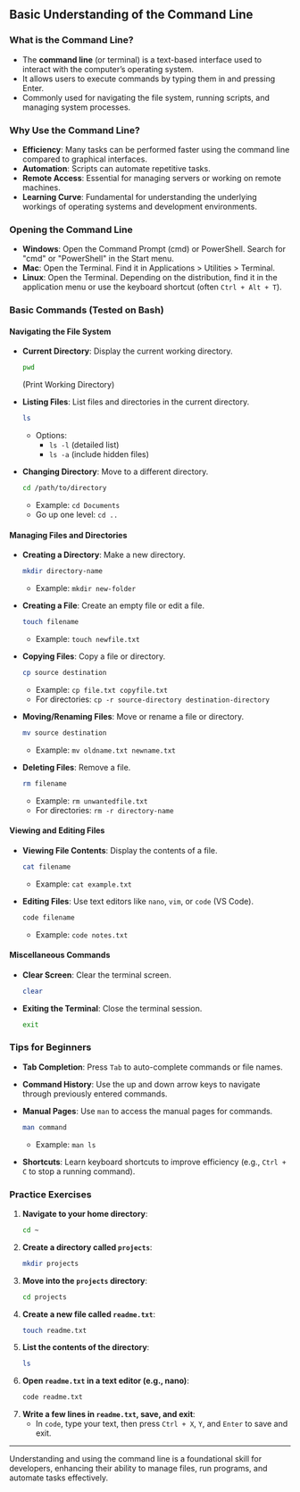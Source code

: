 ## Basic Understanding of the Command Line

### What is the Command Line?
- The **command line** (or terminal) is a text-based interface used to interact with the computer’s operating system.
- It allows users to execute commands by typing them in and pressing Enter.
- Commonly used for navigating the file system, running scripts, and managing system processes.

### Why Use the Command Line?
- **Efficiency**: Many tasks can be performed faster using the command line compared to graphical interfaces.
- **Automation**: Scripts can automate repetitive tasks.
- **Remote Access**: Essential for managing servers or working on remote machines.
- **Learning Curve**: Fundamental for understanding the underlying workings of operating systems and development environments.

### Opening the Command Line
- **Windows**: Open the Command Prompt (cmd) or PowerShell. Search for "cmd" or "PowerShell" in the Start menu.
- **Mac**: Open the Terminal. Find it in Applications > Utilities > Terminal.
- **Linux**: Open the Terminal. Depending on the distribution, find it in the application menu or use the keyboard shortcut (often `Ctrl + Alt + T`).

### Basic Commands (Tested on Bash)

#### Navigating the File System
- **Current Directory**: Display the current working directory.
  ```bash
  pwd
  ```
  (Print Working Directory)
  
- **Listing Files**: List files and directories in the current directory.
  ```bash
  ls
  ```
  - Options: 
    - `ls -l` (detailed list)
    - `ls -a` (include hidden files)
  
- **Changing Directory**: Move to a different directory.
  ```bash
  cd /path/to/directory
  ```
  - Example: `cd Documents`
  - Go up one level: `cd ..`

#### Managing Files and Directories
- **Creating a Directory**: Make a new directory.
  ```bash
  mkdir directory-name
  ```
  - Example: `mkdir new-folder`
  
- **Creating a File**: Create an empty file or edit a file.
  ```bash
  touch filename
  ```
  - Example: `touch newfile.txt`
  
- **Copying Files**: Copy a file or directory.
  ```bash
  cp source destination
  ```
  - Example: `cp file.txt copyfile.txt`
  - For directories: `cp -r source-directory destination-directory`
  
- **Moving/Renaming Files**: Move or rename a file or directory.
  ```bash
  mv source destination
  ```
  - Example: `mv oldname.txt newname.txt`
  
- **Deleting Files**: Remove a file.
  ```bash
  rm filename
  ```
  - Example: `rm unwantedfile.txt`
  - For directories: `rm -r directory-name`

#### Viewing and Editing Files
- **Viewing File Contents**: Display the contents of a file.
  ```bash
  cat filename
  ```
  - Example: `cat example.txt`
  
- **Editing Files**: Use text editors like `nano`, `vim`, or `code` (VS Code).
  ```bash
  code filename
  ```
  - Example: `code notes.txt`

#### Miscellaneous Commands
- **Clear Screen**: Clear the terminal screen.
  ```bash
  clear
  ```
  
- **Exiting the Terminal**: Close the terminal session.
  ```bash
  exit
  ```

### Tips for Beginners
- **Tab Completion**: Press `Tab` to auto-complete commands or file names.
- **Command History**: Use the up and down arrow keys to navigate through previously entered commands.
- **Manual Pages**: Use `man` to access the manual pages for commands.
  ```bash
  man command
  ```
  - Example: `man ls`
  
- **Shortcuts**: Learn keyboard shortcuts to improve efficiency (e.g., `Ctrl + C` to stop a running command).

### Practice Exercises
1. **Navigate to your home directory**:
   ```bash
   cd ~
   ```
2. **Create a directory called `projects`**:
   ```bash
   mkdir projects
   ```
3. **Move into the `projects` directory**:
   ```bash
   cd projects
   ```
4. **Create a new file called `readme.txt`**:
   ```bash
   touch readme.txt
   ```
5. **List the contents of the directory**:
   ```bash
   ls
   ```
6. **Open `readme.txt` in a text editor (e.g., nano)**:
   ```bash
   code readme.txt
   ```
7. **Write a few lines in `readme.txt`, save, and exit**:
   - In `code`, type your text, then press `Ctrl + X`, `Y`, and `Enter` to save and exit.

---

Understanding and using the command line is a foundational skill for developers, enhancing their ability to manage files, run programs, and automate tasks effectively.